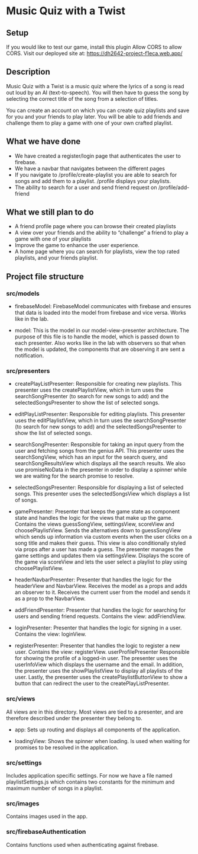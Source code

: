 # Music Quiz with a Twist

## Setup
If you would like to test our game, install this plugin Allow CORS to allow CORS. 
Visit our deployed site at: https://dh2642-project-f1eca.web.app/

## Description
Music Quiz with a Twist is a music quiz where the lyrics of a song is read out loud by an AI (text-to-speech). You will then have to guess the song by selecting the correct title of the song from a selection of titles.
 
You can create an account on which you can create quiz playlists and save for you and your friends to play later. You will be able to add friends and challenge them to play a game with one of your own crafted playlist.
 
## What we have done
- We have created a register/login page that authenticates the user to firebase.
- We have a navbar that navigates between the different pages
- If you navigate to /profile/create-playlist you are able to search for songs and add them to a playlist.
/profile displays your playlists.
- The ability to search for a user and send friend request on /profile/add-friend
 
## What we still plan to do
- A friend profile page where you can browse their created playlists
- A view over your friends and the ability to “challenge” a friend to play a game with one of your playlists
- Improve the game to enhance the user experience.
- A home page where you can search for playlists, view the top rated playlists, and your friends playlist.
 
## Project file structure

### src/models

- firebaseModel:
FirebaseModel communicates with firebase and ensures that data is loaded into the model from firebase and vice versa. Works like in the lab.

- model:
This is the model in our model-view-presenter architecture. The purpose of this file is to handle the model, which is passed down to each presenter. Also works like in the lab with observers so that when the model is updated, the components that are observing it are sent a notification.

### src/presenters

- createPlayListPresenter:
Responsible for creating new playlists. This presenter uses the createPlaylistView, which in turn uses the searchSongPresenter (to search for new songs to add) and the selectedSongsPresenter to show the list of selected songs.

- editPlayListPresenter:
Responsible for editing playlists. This presenter uses the editPlaylistView, which in turn uses the searchSongPresenter (to search for new songs to add) and the selectedSongsPresenter to show the list of selected songs. 

- searchSongPresenter:
Responsible for taking an input query from the user and fetching songs from the genius API. This presenter uses the searchSongView, which has an input for the search query, and searchSongResultsView which displays all the search results. We also use promiseNoData in the presenter in order to display a spinner while we are waiting for the search promise to resolve. 

- selectedSongsPresenter: 
Responsible for displaying a list of selected songs. This presenter uses the selectedSongsView which displays a list of songs.

- gamePresenter:
Presenter that keeps the game state as component state and handles the logic for the views that make up the game. Contains the views guessSongView, settingsView, scoreView and choosePlaylistView. Sends the alternatives down to guessSongView which sends up information via custom events when the user clicks on a song title and makes their guess. This view is also conditionally styled via props after a user has made a guess. 
The presenter manages the game settings and updates them via settingsView. Displays the score of the game via scoreView and lets the user select a playlist to play using choosePlaylistView.

- headerNavbarPresenter:
Presenter that handles the logic for the headerView and NavbarView. Receives the model as a props and adds an observer to it. Receives the current user from the model and sends it as a prop to the NavbarView.

- addFriendPresenter:
Presenter that handles the logic for searching for users and sending friend requests. Contains the view: addFriendView.

- loginPresenter:
Presenter that handles the logic for signing in a user. Contains the view: loginView.

- registerPresenter:
Presenter that handles the logic to register a new user. Contains the view: registerView.
userProfilePresenter
Responsible for showing the profile of a logged-in user. The presenter uses the userInfoView which displays the username and the email. In addition, the presenter uses the showPlaylistView to display all playlists of the user. Lastly, the presenter uses the  createPlaylistButtonView to show a button that can redirect the user to the createPlayListPresenter.

### src/views

All views are in this directory. Most views are tied to a presenter, and are therefore described under the presenter they belong to.   

- app:
Sets up routing and displays all components of the application.

- loadingView:
Shows the spinner when loading. Is used when waiting for promises to be resolved in the application.

### src/settings

Includes application specific settings. 
For now we have a file named playlistSettings.js which contains two constants for the minimum and maximum number of songs in a playlist.

### src/images

Contains images used in the app.

### src/firebaseAuthentication

Contains functions used when authenticating against firebase.

